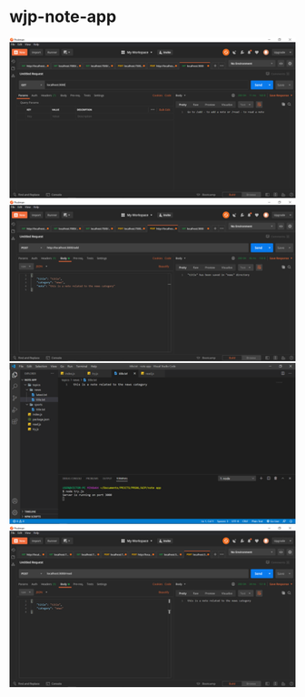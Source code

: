 # wjp-note-app

<img src="/img/default.png">
<img src="/img/add.png">
<img src="/img/txt-file.png">
<img src="/img/read.png">
